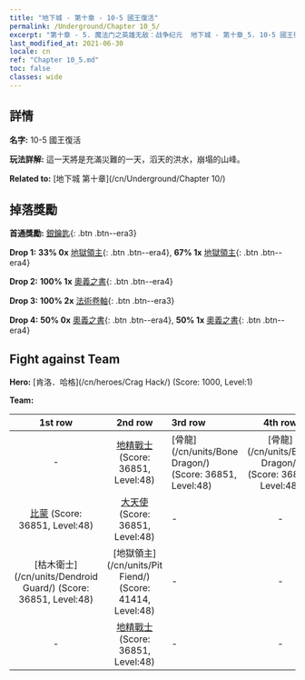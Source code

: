```yaml
---
title: "地下城 - 第十章 - 10-5 國王復活"
permalink: /Underground/Chapter 10_5/
excerpt: "第十章 - 5. 魔法门之英雄无敌：战争纪元  地下城 - 第十章_5. 10-5 國王復活"
last_modified_at: 2021-06-30
locale: cn
ref: "Chapter 10_5.md"
toc: false
classes: wide
---
```


## 詳情

 **名字:** 10-5 國王復活

 **玩法詳解:**       這一天將是充滿災難的一天，滔天的洪水，崩塌的山峰。

 **Related to:** [地下城 第十章](/cn/Underground/Chapter 10/)

## 掉落獎勵

 **首通獎勵:** [銀鑰匙](/cn/Items/con_693/){: .btn .btn--era3}

 **Drop 1:** **33% 0x** [地獄領主](/cn/Items/unt_230/){: .btn .btn--era4}, **67% 1x** [地獄領主](/cn/Items/unt_230/){: .btn .btn--era4}

 **Drop 2:** **100% 1x** [奧義之書](/cn/Items/mat_46/){: .btn .btn--era4}

 **Drop 3:** **100% 2x** [法術卷軸](/cn/Items/con_694/){: .btn .btn--era3}

 **Drop 4:** **50% 0x** [奧義之書](/cn/Items/mat_39/){: .btn .btn--era4}, **50% 1x** [奧義之書](/cn/Items/mat_39/){: .btn .btn--era4}


## Fight against Team
 **Hero:** [肯洛．哈格](/cn/heroes/Crag Hack/) (Score: 1000, Level:1)

 **Team:**


  | 1st row | 2nd row | 3rd row | 4th row |
  |:----:|:----:|:----|:----:|
  | - | [地精戰士](/cn/units/Goblin/) (Score: 36851, Level:48)  | [骨龍](/cn/units/Bone Dragon/) (Score: 36851, Level:48)  | [骨龍](/cn/units/Bone Dragon/) (Score: 36851, Level:48)  |
  | [比蒙](/cn/units/Behemoth/) (Score: 36851, Level:48)  | [大天使](/cn/units/Angel/) (Score: 36851, Level:48)  | - | - |
  | [枯木衛士](/cn/units/Dendroid Guard/) (Score: 36851, Level:48)  | [地獄領主](/cn/units/Pit Fiend/) (Score: 41414, Level:48)  | - | - |
  | - | [地精戰士](/cn/units/Goblin/) (Score: 36851, Level:48)  | - | - |


